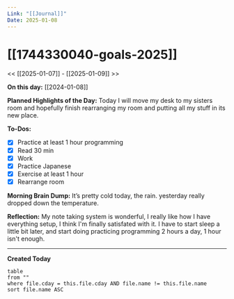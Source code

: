 ```yaml
---
Link: "[[Journal]]"
Date: 2025-01-08
---
```

# [[1744330040-goals-2025]]

<< [[2025-01-07]] - [[2025-01-09]] >>

**On this day:** [[2024-01-08]]

**Planned Highlights of the Day:**
Today I will move my desk to my sisters room and hopefully finish rearranging my room and putting all my stuff in its new place.

**To-Dos:**
- [x] Practice at least 1 hour programming
- [x] Read 30 min
- [x] Work
- [x] Practice Japanese
- [x] Exercise at least 1 hour
- [x] Rearrange room

**Morning Brain Dump:**
It’s pretty cold today, the rain. yesterday really dropped down the temperature.

**Reflection:**
My note taking system is wonderful, I really like how I have everything setup, I think I'm finally satisfated with it. I have to start sleep a little bit later, and start doing practicing programming 2 hours a day, 1 hour isn't enough.

---
**Created Today**
```dataview
table
from ""
where file.cday = this.file.cday AND file.name != this.file.name
sort file.name ASC
```
